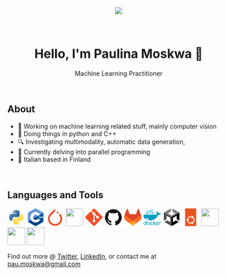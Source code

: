 <!--
**PaulinoMoskwa/PaulinoMoskwa** is a ✨ _special_ ✨ repository because its `README.md` (this file) appears on your GitHub profile.

Here are some ideas to get you started:

- 🔭 I’m currently working on ...
- 🌱 I’m currently learning ...
- 👯 I’m looking to collaborate on ...
- 🤔 I’m looking for help with ...
- 💬 Ask me about ...
- 📫 How to reach me: ...
- 😄 Pronouns: ...
- ⚡ Fun fact: ...
-->

<p align="center">
    <img src="./images/gif_000.gif" width="80%">
</p>

<br>

<h1 align="center">Hello, I'm Paulina Moskwa 👋</h1>
<p align="center">
  Machine Learning Practitioner</i>
</p>

<br>

## About
- 🔭 Working on machine learning related stuff, mainly computer vision
- 🔧 Doing things in python and C++
- 🔍 Investigating multimodality, automatic data generation, 
- 🌱 Currently delving into parallel programming
- 📍 Italian based in Finland

<br>

## Languages and Tools
<img src="https://raw.githubusercontent.com/devicons/devicon/master/icons/python/python-original.svg" width="40" height="40"/> 
<img src="https://raw.githubusercontent.com/devicons/devicon/master/icons/cplusplus/cplusplus-original.svg" width="40" height="40"/> 
<img src="https://raw.githubusercontent.com/devicons/devicon/master/icons/pytorch/pytorch-original.svg" width="40" height="40"/> 
<img src="https://github.com/paulinamoskwa/paulinamoskwa/assets/104844027/cc463535-1481-47f4-9530-66a78a20f3bd" width="40" height="40"/> 
<img src="https://raw.githubusercontent.com/devicons/devicon/master/icons/git/git-original.svg" width="40" height="40"/> 
<img src="https://raw.githubusercontent.com/devicons/devicon/master/icons/github/github-original.svg" width="40" height="40"/> 
<img src="https://raw.githubusercontent.com/devicons/devicon/master/icons/gitlab/gitlab-original.svg" width="40" height="40"/> 
<img src="https://raw.githubusercontent.com/devicons/devicon/master/icons/docker/docker-plain-wordmark.svg" width="40" height="40"/> 
<img src="https://raw.githubusercontent.com/devicons/devicon/master/icons/unity/unity-original.svg" width="40" height="40"/> 
<img src="https://raw.githubusercontent.com/devicons/devicon/master/icons/ubuntu/ubuntu-original.svg" width="40" height="40"/>
<img src="https://github.com/paulinamoskwa/paulinamoskwa/assets/104844027/c46fb309-300e-4eda-837c-e4ebf43c873c" width="40" height="40"/>
<img src="https://github.com/paulinamoskwa/paulinamoskwa/assets/104844027/c123cdab-4147-4fbf-b6c1-47ab58c3f53c" width="40" height="40"/>
<img src="https://github.com/paulinamoskwa/paulinamoskwa/assets/104844027/52af7f09-627a-40b5-ad13-e70cabb090f8" width="40" height="40"/>

<br>

Find out more @ [Twitter](https://twitter.com/pawleenam), [LinkedIn](https://www.linkedin.com/in/paulina-moskwa/), or contact me at pau.moskwa@gmail.com

<br>

